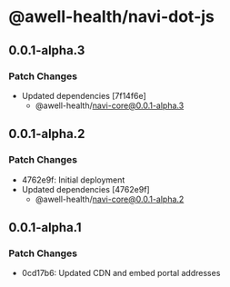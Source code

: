 # @awell-health/navi-dot-js

## 0.0.1-alpha.3

### Patch Changes

- Updated dependencies [7f14f6e]
  - @awell-health/navi-core@0.0.1-alpha.3

## 0.0.1-alpha.2

### Patch Changes

- 4762e9f: Initial deployment
- Updated dependencies [4762e9f]
  - @awell-health/navi-core@0.0.1-alpha.2

## 0.0.1-alpha.1

### Patch Changes

- 0cd17b6: Updated CDN and embed portal addresses
